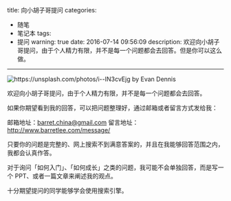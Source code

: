 title: 向小胡子哥提问
categories:
  - 随笔
  - 笔记本
tags:
  - 提问
warning: true
date: 2016-07-14 09:56:09
description: 欢迎向小胡子哥提问，由于个人精力有限，并不是每一个问题都会去回答。但是你可以这么做。
---

![https://unsplash.com/photos/i--IN3cvEjg by Evan Dennis](http://ww2.sinaimg.cn/large/6c0378f8gw1f5t7g1e2i9j20p00dwac9.jpg)

欢迎向小胡子哥提问，由于个人精力有限，并不是每一个问题都会去回答。

<!--more-->

如果你期望看到我的回答，可以把问题整理好，通过邮箱或者留言方式发给我：

邮箱地址：barret.china@gmail.com
留言地址：<http://www.barretlee.com/message/>

只要你的问题是完整的、网上搜索不到满意答案的，并且在我能够回答范围之内，我都会认真作答。

对于询问「如何入门」、「如何成长」之类的问题，我可能不会单独回答，而是写一个 PPT、或者一篇文章来阐述我的观点。

十分期望提问的同学能够学会使用搜索引擎。
